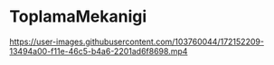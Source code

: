 # ToplamaMekanigi



https://user-images.githubusercontent.com/103760044/172152209-13494a00-f11e-46c5-b4a6-2201ad6f8698.mp4

